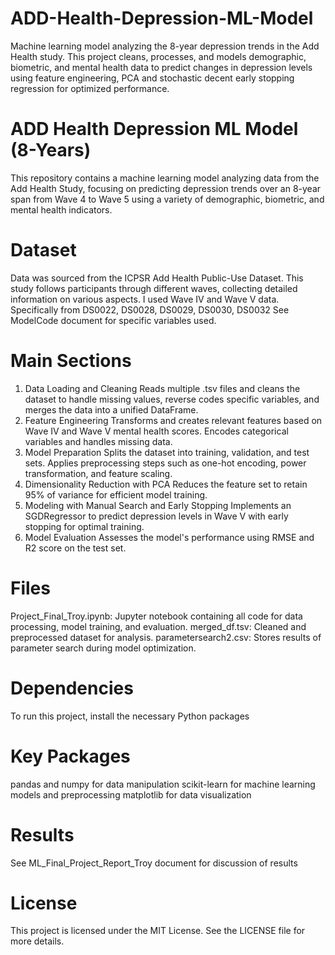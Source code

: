 # ADD-Health-Depression-ML-Model
Machine learning model analyzing the 8-year depression trends in the Add Health study. This project cleans, processes, and models demographic, biometric, and mental health data to predict changes in depression levels using feature engineering, PCA and stochastic decent early stopping regression for optimized performance.

# ADD Health Depression ML Model (8-Years)
This repository contains a machine learning model analyzing data from the Add Health Study, focusing on predicting depression trends over an 8-year span from Wave 4 to Wave 5 using a variety of demographic, biometric, and mental health indicators.

# Dataset
Data was sourced from the ICPSR Add Health Public-Use Dataset. This study follows participants through different waves, collecting detailed information on various aspects. I used Wave IV and Wave V data. Specifically from DS0022, DS0028, DS0029, DS0030, DS0032
See ModelCode document for specific variables used.

# Main Sections
1.	Data Loading and Cleaning
Reads multiple .tsv files and cleans the dataset to handle missing values, reverse codes specific variables, and merges the data into a unified DataFrame.
2.	Feature Engineering
Transforms and creates relevant features based on Wave IV and Wave V mental health scores.
Encodes categorical variables and handles missing data.
3.	Model Preparation
Splits the dataset into training, validation, and test sets.
Applies preprocessing steps such as one-hot encoding, power transformation, and feature scaling.
4.	Dimensionality Reduction with PCA
Reduces the feature set to retain 95% of variance for efficient model training.
5.	Modeling with Manual Search and Early Stopping
Implements an SGDRegressor to predict depression levels in Wave V with early stopping for optimal training.
6.	Model Evaluation
Assesses the model's performance using RMSE and R2 score on the test set.
# Files
Project_Final_Troy.ipynb: Jupyter notebook containing all code for data processing, model training, and evaluation.
merged_df.tsv: Cleaned and preprocessed dataset for analysis.
parametersearch2.csv: Stores results of parameter search during model optimization.
# Dependencies
To run this project, install the necessary Python packages
# Key Packages
pandas and numpy for data manipulation
scikit-learn for machine learning models and preprocessing
matplotlib for data visualization
# Results
See ML_Final_Project_Report_Troy document for discussion of results
# License
This project is licensed under the MIT License. See the LICENSE file for more details.


